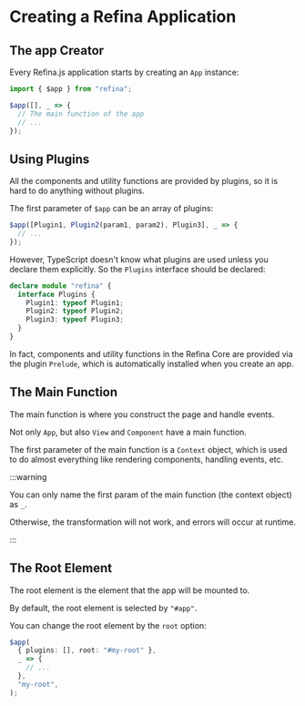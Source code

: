 # Creating a Refina Application

## The app Creator

Every Refina.js application starts by creating an `App` instance:

```ts
import { $app } from "refina";

$app([], _ => {
  // The main function of the app
  // ...
});
```

## Using Plugins

All the components and utility functions are provided by plugins, so it is hard to do anything without plugins.

The first parameter of `$app` can be an array of plugins:

```ts
$app([Plugin1, Plugin2(param1, param2), Plugin3], _ => {
  // ...
});
```

However, TypeScript doesn't know what plugins are used unless you declare them explicitly. So the `Plugins` interface should be declared:

```ts
declare module "refina" {
  interface Plugins {
    Plugin1: typeof Plugin1;
    Plugin2: typeof Plugin2;
    Plugin3: typeof Plugin3;
  }
}
```

In fact, components and utility functions in the Refina Core are provided via the plugin `Prelude`, which is automatically installed when you create an app.

## The Main Function

The main function is where you construct the page and handle events.

Not only `App`, but also `View` and `Component` have a main function.

The first parameter of the main function is a `Context` object, which is used to do almost everything like rendering components, handling events, etc.

:::warning

You can only name the first param of the main function (the context object) as `_`.

Otherwise, the transformation will not work, and errors will occur at runtime.

:::

## The Root Element

The root element is the element that the app will be mounted to.

By default, the root element is selected by `"#app"`.

You can change the root element by the `root` option:

```ts
$app(
  { plugins: [], root: "#my-root" },
  _ => {
    // ...
  },
  "my-root",
);
```
